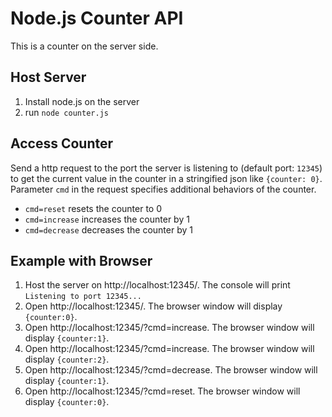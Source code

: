 # Node.js Counter API
This is a counter on the server side.

## Host Server
1. Install node.js on the server
2. run `node counter.js`

## Access Counter
Send a http request to the port the server is listening to (default port: `12345`) to get the current value in the counter in a stringified json like `{counter: 0}`. 
Parameter `cmd` in the request specifies additional behaviors of the counter.
- `cmd=reset` resets the counter to 0
- `cmd=increase` increases the counter by 1
- `cmd=decrease` decreases the counter by 1

## Example with Browser
1. Host the server on http://localhost:12345/. The console will print `Listening to port 12345...`
2. Open http://localhost:12345/. The browser window will display `{counter:0}`.
3. Open http://localhost:12345/?cmd=increase. The browser window will display `{counter:1}`.
4. Open http://localhost:12345/?cmd=increase. The browser window will display `{counter:2}`.
5. Open http://localhost:12345/?cmd=decrease. The browser window will display `{counter:1}`.
6. Open http://localhost:12345/?cmd=reset. The browser window will display `{counter:0}`.
